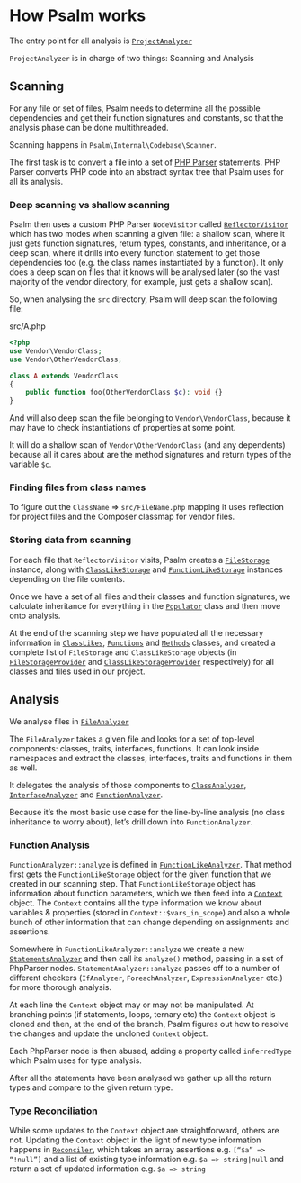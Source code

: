 # How Psalm works

The entry point for all analysis is [`ProjectAnalyzer`](https://github.com/vimeo/psalm/blob/master/src/Psalm/Internal/Analyzer/ProjectAnalyzer.php)

`ProjectAnalyzer` is in charge of two things: Scanning and Analysis

## Scanning

For any file or set of files, Psalm needs to determine all the possible dependencies and get their function signatures and constants, so that the analysis phase can be done multithreaded.

Scanning happens in `Psalm\Internal\Codebase\Scanner`.

The first task is to convert a file into a set of [PHP Parser](https://github.com/nikic/PHP-Parser) statements. PHP Parser converts PHP code into an abstract syntax tree that Psalm uses for all its analysis.

### Deep scanning vs shallow scanning

Psalm then uses a custom PHP Parser `NodeVisitor` called [`ReflectorVisitor`](https://github.com/vimeo/psalm/blob/master/src/Psalm/Internal/PhpVisitor/ReflectorVisitor.php) which has two modes when scanning a given file: a shallow scan, where it just gets function signatures, return types, constants, and inheritance, or a deep scan, where it drills into every function statement to get those dependencies too (e.g. the class names instantiated by a function). It only does a deep scan on files that it knows will be analysed later (so the vast majority of the vendor directory, for example, just gets a shallow scan).

So, when analysing the `src` directory, Psalm will deep scan the following file:

src/A.php
```php
<?php
use Vendor\VendorClass;
use Vendor\OtherVendorClass;

class A extends VendorClass
{
    public function foo(OtherVendorClass $c): void {}
}
```

And will also deep scan the file belonging to `Vendor\VendorClass`, because it may have to check instantiations of properties at some point.

It will do a shallow scan of `Vendor\OtherVendorClass` (and any dependents) because all it cares about are the method signatures and return types of the variable `$c`.

### Finding files from class names

To figure out the `ClassName` => `src/FileName.php` mapping it uses reflection for project files and the Composer classmap for vendor files.

### Storing data from scanning

For each file that `ReflectorVisitor` visits, Psalm creates a [`FileStorage`](https://github.com/vimeo/psalm/blob/master/src/Psalm/Storage/FileStorage.php) instance, along with [`ClassLikeStorage`](https://github.com/vimeo/psalm/blob/master/src/Psalm/Storage/ClassLikeStorage.php) and [`FunctionLikeStorage`](https://github.com/vimeo/psalm/blob/master/src/Psalm/Storage/FunctionLikeStorage.php) instances depending on the file contents.

Once we have a set of all files and their classes and function signatures, we calculate inheritance for everything in the [`Populator`](https://github.com/vimeo/psalm/blob/master/src/Psalm/Internal/Codebase/Populator.php) class and then move onto analysis.

At the end of the scanning step we have populated all the necessary information in [`ClassLikes`](https://github.com/vimeo/psalm/blob/master/src/Psalm/Internal/Codebase/ClassLikes.php), [`Functions`](https://github.com/vimeo/psalm/blob/master/src/Psalm/Internal/Codebase/Functions.php) and [`Methods`](https://github.com/vimeo/psalm/blob/master/src/Psalm/Internal/Codebase/Methods.php) classes, and created a complete list of `FileStorage` and `ClassLikeStorage` objects (in [`FileStorageProvider`](https://github.com/vimeo/psalm/blob/master/src/Psalm/Internal/Provider/FileStorageProvider.php) and [`ClassLikeStorageProvider`](https://github.com/vimeo/psalm/blob/master/src/Psalm/Internal/Provider/ClassLikeStorageProvider.php) respectively) for all classes and files used in our project.

## Analysis

We analyse files in [`FileAnalyzer`](https://github.com/vimeo/psalm/blob/master/src/Psalm/Internal/Analyzer/FileAnalyzer.php)

The `FileAnalyzer` takes a given file and looks for a set of top-level components: classes, traits, interfaces, functions. It can look inside namespaces and extract the classes, interfaces, traits and functions in them as well.

It delegates the analysis of those components to [`ClassAnalyzer`](https://github.com/vimeo/psalm/blob/master/src/Psalm/Internal/Analyzer/ClassAnalyzer.php), [`InterfaceAnalyzer`](https://github.com/vimeo/psalm/blob/master/src/Psalm/Internal/Analyzer/InterfaceAnalyzer.php) and [`FunctionAnalyzer`](https://github.com/vimeo/psalm/blob/master/src/Psalm/Internal/Analyzer/FunctionAnalyzer.php).

Because it’s the most basic use case for the line-by-line analysis (no class inheritance to worry about), let’s drill down into `FunctionAnalyzer`.

### Function Analysis

`FunctionAnalyzer::analyze` is defined in [`FunctionLikeAnalyzer`](https://github.com/vimeo/psalm/blob/master/src/Psalm/Internal/Analyzer/FunctionLikeAnalyzer.php). That method first gets the `FunctionLikeStorage` object for the given function that we created in our scanning step. That `FunctionLikeStorage` object has information about function parameters, which we then feed into a [`Context`](https://github.com/vimeo/psalm/blob/master/src/Psalm/Context.php) object. The `Context` contains all the type information we know about variables & properties (stored in `Context::$vars_in_scope`) and also a whole bunch of other information that can change depending on assignments and assertions.

Somewhere in `FunctionLikeAnalyzer::analyze` we create a new [`StatementsAnalyzer`](https://github.com/vimeo/psalm/blob/master/src/Psalm/Internal/Analyzer/StatementsAnalyzer.php) and then call its `analyze()` method, passing in a set of PhpParser nodes. `StatementAnalyzer::analyze` passes off to a number of different checkers (`IfAnalyzer`, `ForeachAnalyzer`, `ExpressionAnalyzer` etc.) for more thorough analysis.

At each line the `Context` object may or may not be manipulated. At branching points (if statements, loops, ternary etc) the `Context` object is cloned and then, at the end of the branch, Psalm figures out how to resolve the changes and update the uncloned `Context` object.

Each PhpParser node is then abused, adding a property called `inferredType` which Psalm uses for type analysis.

After all the statements have been analysed we gather up all the return types and compare to the given return type.

### Type Reconciliation

While some updates to the `Context` object are straightforward, others are not. Updating the `Context` object in the light of new type information happens in [`Reconciler`](https://github.com/vimeo/psalm/blob/master/src/Psalm/Type/Reconciler.php), which takes an array assertions e.g. `[“$a” => “!null”]` and a list of existing type information e.g. `$a => string|null` and return a set of updated information e.g. `$a => string`
